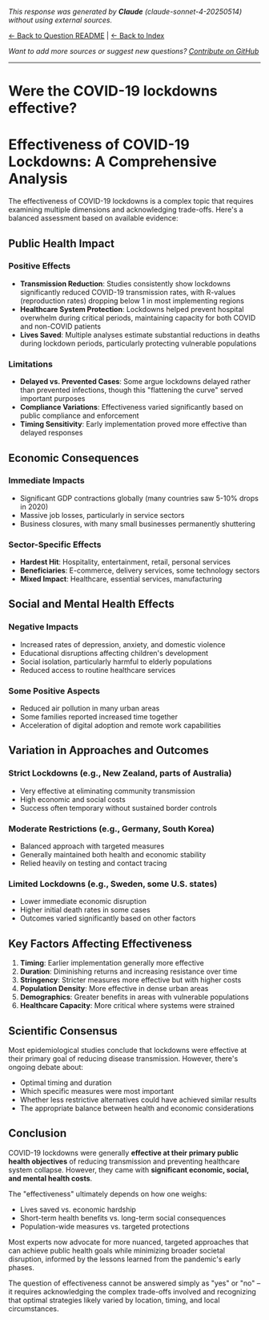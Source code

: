 <!-- 
Generated by: claude
Model: claude-sonnet-4-20250514
Prompt type: default
Generated at: 2025-06-09T22:14:42.820596
-->

*This response was generated by **Claude** (claude-sonnet-4-20250514) without using external sources.*

[← Back to Question README](README.md) | [← Back to Index](../README.md)

*Want to add more sources or suggest new questions? [Contribute on GitHub](https://github.com/justinwest/SuggestedSources)*

---

# Were the COVID-19 lockdowns effective?

# Effectiveness of COVID-19 Lockdowns: A Comprehensive Analysis

The effectiveness of COVID-19 lockdowns is a complex topic that requires examining multiple dimensions and acknowledging trade-offs. Here's a balanced assessment based on available evidence:

## Public Health Impact

### **Positive Effects**
- **Transmission Reduction**: Studies consistently show lockdowns significantly reduced COVID-19 transmission rates, with R-values (reproduction rates) dropping below 1 in most implementing regions
- **Healthcare System Protection**: Lockdowns helped prevent hospital overwhelm during critical periods, maintaining capacity for both COVID and non-COVID patients
- **Lives Saved**: Multiple analyses estimate substantial reductions in deaths during lockdown periods, particularly protecting vulnerable populations

### **Limitations**
- **Delayed vs. Prevented Cases**: Some argue lockdowns delayed rather than prevented infections, though this "flattening the curve" served important purposes
- **Compliance Variations**: Effectiveness varied significantly based on public compliance and enforcement
- **Timing Sensitivity**: Early implementation proved more effective than delayed responses

## Economic Consequences

### **Immediate Impacts**
- Significant GDP contractions globally (many countries saw 5-10% drops in 2020)
- Massive job losses, particularly in service sectors
- Business closures, with many small businesses permanently shuttering

### **Sector-Specific Effects**
- **Hardest Hit**: Hospitality, entertainment, retail, personal services
- **Beneficiaries**: E-commerce, delivery services, some technology sectors
- **Mixed Impact**: Healthcare, essential services, manufacturing

## Social and Mental Health Effects

### **Negative Impacts**
- Increased rates of depression, anxiety, and domestic violence
- Educational disruptions affecting children's development
- Social isolation, particularly harmful to elderly populations
- Reduced access to routine healthcare services

### **Some Positive Aspects**
- Reduced air pollution in many urban areas
- Some families reported increased time together
- Acceleration of digital adoption and remote work capabilities

## Variation in Approaches and Outcomes

### **Strict Lockdowns** (e.g., New Zealand, parts of Australia)
- Very effective at eliminating community transmission
- High economic and social costs
- Success often temporary without sustained border controls

### **Moderate Restrictions** (e.g., Germany, South Korea)
- Balanced approach with targeted measures
- Generally maintained both health and economic stability
- Relied heavily on testing and contact tracing

### **Limited Lockdowns** (e.g., Sweden, some U.S. states)
- Lower immediate economic disruption
- Higher initial death rates in some cases
- Outcomes varied significantly based on other factors

## Key Factors Affecting Effectiveness

1. **Timing**: Earlier implementation generally more effective
2. **Duration**: Diminishing returns and increasing resistance over time
3. **Stringency**: Stricter measures more effective but with higher costs
4. **Population Density**: More effective in dense urban areas
5. **Demographics**: Greater benefits in areas with vulnerable populations
6. **Healthcare Capacity**: More critical where systems were strained

## Scientific Consensus

Most epidemiological studies conclude that lockdowns were effective at their primary goal of reducing disease transmission. However, there's ongoing debate about:
- Optimal timing and duration
- Which specific measures were most important
- Whether less restrictive alternatives could have achieved similar results
- The appropriate balance between health and economic considerations

## Conclusion

COVID-19 lockdowns were generally **effective at their primary public health objectives** of reducing transmission and preventing healthcare system collapse. However, they came with **significant economic, social, and mental health costs**.

The "effectiveness" ultimately depends on how one weighs:
- Lives saved vs. economic hardship
- Short-term health benefits vs. long-term social consequences
- Population-wide measures vs. targeted protections

Most experts now advocate for more nuanced, targeted approaches that can achieve public health goals while minimizing broader societal disruption, informed by the lessons learned from the pandemic's early phases.

The question of effectiveness cannot be answered simply as "yes" or "no" – it requires acknowledging the complex trade-offs involved and recognizing that optimal strategies likely varied by location, timing, and local circumstances.